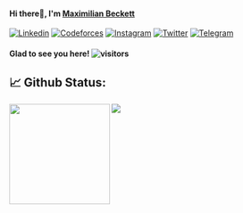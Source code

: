#### Hi there:wave:, I'm [Maximilian Beckett](https://maxckett.github.io/)
[![Linkedin](https://img.shields.io/badge/LinkedIn-0077B5?style=for-the-badge&logo=linkedin&logoColor=white)](https://Linkedin.com/in/MaxCkett)
[![Codeforces](https://img.shields.io/badge/Codeforces-445f9d?style=for-the-badge&logo=Codeforces&logoColor=white)](https://codeforces.com/profile/MaxCkett)
[![Instagram](https://img.shields.io/badge/Instagram-E4405F?style=for-the-badge&logo=instagram&logoColor=white)](https://www.instagram.com/MaxCkett)
[![Twitter](https://img.shields.io/badge/Twitter-1DA1F2?style=for-the-badge&logo=twitter&logoColor=white)](https://twitter.com/MaxCkett)
[![Telegram](https://img.shields.io/badge/Telegram-2CA5E0?style=for-the-badge&logo=telegram&logoColor=white)](https://t.me/MaxCkett)
#### Glad to see you here! ![visitors](https://visitor-badge.glitch.me/badge?page_id=MaxCkett)

## :chart_with_upwards_trend: Github Status:

<img height="180em" align="left" src="https://github-readme-stats.vercel.app/api?username=MaxCkett&show_icons=true&hide_border=true&&count_private=true&include_all_commits=true"/>
<img align="center" src="https://github-readme-stats.vercel.app/api/top-langs/?username=MaxCkett&layout=compact"/>
